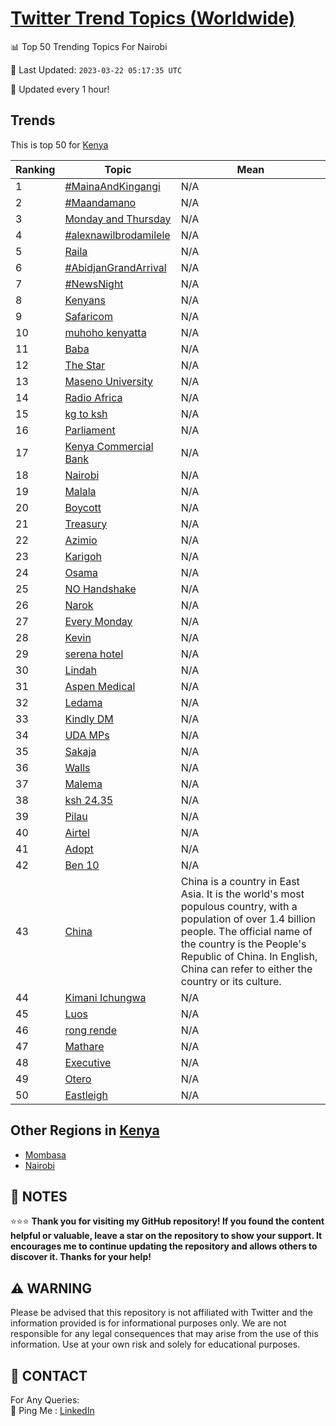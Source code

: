 [Twitter Trend Topics (Worldwide)](https://github.com/ErcinDedeoglu/Twitter-Trend-Topics)
==========


📊 Top 50 Trending Topics For Nairobi

📆 Last Updated: `2023-03-22 05:17:35 UTC`

🔧 Updated every 1 hour!


## Trends

This is top 50 for [Kenya](</Kenya>)

| Ranking | Topic | Mean |
| ------- | ------------ | ------------ |
| 1 | [#MainaAndKingangi](http://twitter.com/search?q=%23MainaAndKingangi) | N/A |
| 2 | [#Maandamano](http://twitter.com/search?q=%23Maandamano) | N/A |
| 3 | [Monday and Thursday](http://twitter.com/search?q=Monday+and+Thursday) | N/A |
| 4 | [#alexnawilbrodamilele](http://twitter.com/search?q=%23alexnawilbrodamilele) | N/A |
| 5 | [Raila](http://twitter.com/search?q=Raila) | N/A |
| 6 | [#AbidjanGrandArrival](http://twitter.com/search?q=%23AbidjanGrandArrival) | N/A |
| 7 | [#NewsNight](http://twitter.com/search?q=%23NewsNight) | N/A |
| 8 | [Kenyans](http://twitter.com/search?q=Kenyans) | N/A |
| 9 | [Safaricom](http://twitter.com/search?q=Safaricom) | N/A |
| 10 | [muhoho kenyatta](http://twitter.com/search?q=muhoho+kenyatta) | N/A |
| 11 | [Baba](http://twitter.com/search?q=Baba) | N/A |
| 12 | [The Star](http://twitter.com/search?q=The+Star) | N/A |
| 13 | [Maseno University](http://twitter.com/search?q=Maseno+University) | N/A |
| 14 | [Radio Africa](http://twitter.com/search?q=Radio+Africa) | N/A |
| 15 | [kg to ksh](http://twitter.com/search?q=kg+to+ksh) | N/A |
| 16 | [Parliament](http://twitter.com/search?q=Parliament) | N/A |
| 17 | [Kenya Commercial Bank](http://twitter.com/search?q=Kenya+Commercial+Bank) | N/A |
| 18 | [Nairobi](http://twitter.com/search?q=Nairobi) | N/A |
| 19 | [Malala](http://twitter.com/search?q=Malala) | N/A |
| 20 | [Boycott](http://twitter.com/search?q=Boycott) | N/A |
| 21 | [Treasury](http://twitter.com/search?q=Treasury) | N/A |
| 22 | [Azimio](http://twitter.com/search?q=Azimio) | N/A |
| 23 | [Karigoh](http://twitter.com/search?q=Karigoh) | N/A |
| 24 | [Osama](http://twitter.com/search?q=Osama) | N/A |
| 25 | [NO Handshake](http://twitter.com/search?q=NO+Handshake) | N/A |
| 26 | [Narok](http://twitter.com/search?q=Narok) | N/A |
| 27 | [Every Monday](http://twitter.com/search?q=Every+Monday) | N/A |
| 28 | [Kevin](http://twitter.com/search?q=Kevin) | N/A |
| 29 | [serena hotel](http://twitter.com/search?q=serena+hotel) | N/A |
| 30 | [Lindah](http://twitter.com/search?q=Lindah) | N/A |
| 31 | [Aspen Medical](http://twitter.com/search?q=Aspen+Medical) | N/A |
| 32 | [Ledama](http://twitter.com/search?q=Ledama) | N/A |
| 33 | [Kindly DM](http://twitter.com/search?q=Kindly+DM) | N/A |
| 34 | [UDA MPs](http://twitter.com/search?q=UDA+MPs) | N/A |
| 35 | [Sakaja](http://twitter.com/search?q=Sakaja) | N/A |
| 36 | [Walls](http://twitter.com/search?q=Walls) | N/A |
| 37 | [Malema](http://twitter.com/search?q=Malema) | N/A |
| 38 | [ksh 24.35](http://twitter.com/search?q=ksh+24.35) | N/A |
| 39 | [Pilau](http://twitter.com/search?q=Pilau) | N/A |
| 40 | [Airtel](http://twitter.com/search?q=Airtel) | N/A |
| 41 | [Adopt](http://twitter.com/search?q=Adopt) | N/A |
| 42 | [Ben 10](http://twitter.com/search?q=Ben+10) | N/A |
| 43 | [China](http://twitter.com/search?q=China) | China is a country in East Asia. It is the world's most populous country, with a population of over 1.4 billion people. The official name of the country is the People's Republic of China. In English, China can refer to either the country or its culture. |
| 44 | [Kimani Ichungwa](http://twitter.com/search?q=Kimani+Ichungwa) | N/A |
| 45 | [Luos](http://twitter.com/search?q=Luos) | N/A |
| 46 | [rong rende](http://twitter.com/search?q=rong+rende) | N/A |
| 47 | [Mathare](http://twitter.com/search?q=Mathare) | N/A |
| 48 | [Executive](http://twitter.com/search?q=Executive) | N/A |
| 49 | [Otero](http://twitter.com/search?q=Otero) | N/A |
| 50 | [Eastleigh](http://twitter.com/search?q=Eastleigh) | N/A |



## Other Regions in [Kenya](</Kenya>)

* [Mombasa](</Kenya/Mombasa.md>)
* [Nairobi](</Kenya/Nairobi.md>)



## 📝 NOTES

⭐⭐⭐ **Thank you for visiting my GitHub repository! If you found the content helpful or valuable, leave a star on the repository to show your support. It encourages me to continue updating the repository and allows others to discover it. Thanks for your help!**


## ⚠️ WARNING

Please be advised that this repository is not affiliated with Twitter and the information provided is for informational purposes only. We are not responsible for any legal consequences that may arise from the use of this information. Use at your own risk and solely for educational purposes.


## 📨 CONTACT

 For Any Queries:  
            🏓 Ping Me : [LinkedIn](https://www.linkedin.com/in/ercindedeoglu/)
